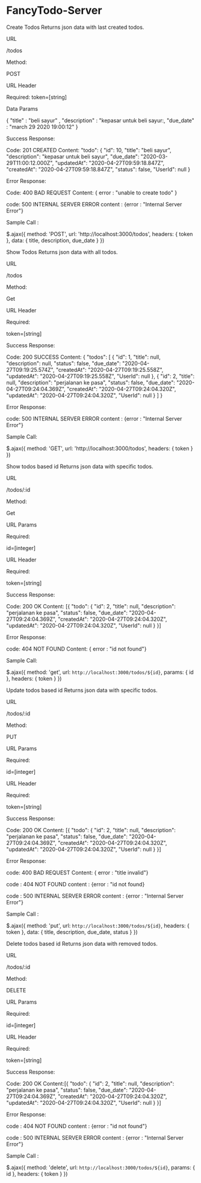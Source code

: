 # FancyTodo-Server

Create Todos
Returns json data with last created todos.

URL

/todos

Method:

POST

URL Header

Required: 
token=[string]

Data Params

 {
    "title" : "beli sayur" , 
    "description" : "kepasar untuk beli sayur:, 
    "due_date" : "march 29 2020 19:00:12" 
 }

Success Response:

Code: 201 CREATED
Content:  "todo": {
        "id": 10,
        "title": "beli sayur",
        "description": "kepasar untuk beli sayur",
        "due_date": "2020-03-29T11:00:12.000Z",
        "updatedAt": "2020-04-27T09:59:18.847Z",
        "createdAt": "2020-04-27T09:59:18.847Z",
        "status": false,
        "UserId": null
    }

Error Response:

Code: 400 BAD REQUEST
Content: { error : "unable to create todo" }

code: 500 INTERNAL SERVER ERROR
content : {error : "Internal Server Error"}

Sample Call : 

$.ajax({
    method: 'POST',
    url: 'http://localhost:3000/todos',
    headers: {
      token
    },
    data: {
      title,
      description,
      due_date
    }
  })


Show Todos
Returns json data with all todos.

URL

/todos

Method:

Get

URL Header

Required: 

token=[string]


Success Response:

Code: 200 SUCCESS
Content: {
    "todos": [
        {
            "id": 1,
            "title": null,
            "description": null,
            "status": false,
            "due_date": "2020-04-27T09:19:25.574Z",
            "createdAt": "2020-04-27T09:19:25.558Z",
            "updatedAt": "2020-04-27T09:19:25.558Z",
            "UserId": null
        },
        {
            "id": 2,
            "title": null,
            "description": "perjalanan ke pasa",
            "status": false,
            "due_date": "2020-04-27T09:24:04.369Z",
            "createdAt": "2020-04-27T09:24:04.320Z",
            "updatedAt": "2020-04-27T09:24:04.320Z",
            "UserId": null
        }
    ]
}

Error Response:

code: 500 INTERNAL SERVER ERROR
content : {error : "Internal Server Error"}

Sample Call:

 $.ajax({
    method: 'GET',
    url: 'http://localhost:3000/todos',
    headers: {
      token
    }
  })



Show todos based id
Returns json data with specific todos.

URL

/todos/:id

Method:

Get

URL Params

Required: 

id=[integer]

URL Header

Required:

token=[string]

Success Response:

Code: 200 OK
Content: [{
    "todo": {
        "id": 2,
        "title": null,
        "description": "perjalanan ke pasa",
        "status": false,
        "due_date": "2020-04-27T09:24:04.369Z",
        "createdAt": "2020-04-27T09:24:04.320Z",
        "updatedAt": "2020-04-27T09:24:04.320Z",
        "UserId": null
    }
}]

Error Response:

code: 404 NOT FOUND
Content: { error : "id not found"}

Sample Call:

$.ajax({
    method: 'get',
    url: `http://localhost:3000/todos/${id}`,
    params: { id },
    headers: { token }
  })



Update todos based id
Returns json data with specific todos.

URL

/todos/:id

Method:

PUT

URL Params

Required: 

id=[integer]

URL Header

Required:

token=[string]

Success Response:

Code: 200 OK
Content: [{
    "todo": {
        "id": 2,
        "title": null,
        "description": "perjalanan ke pasa",
        "status": false,
        "due_date": "2020-04-27T09:24:04.369Z",
        "createdAt": "2020-04-27T09:24:04.320Z",
        "updatedAt": "2020-04-27T09:24:04.320Z",
        "UserId": null
    }
}]

Error Response:

code: 400 BAD REQUEST
Content: { error : "title invalid"}

code : 404 NOT FOUND
content : {error : "id not found}

code : 500 INTERNAL SERVER ERROR
content : {error : "Internal Server Error"}

Sample Call : 

 $.ajax({
    method: 'put',
    url: `http://localhost:3000/todos/${id}`,
    headers: {
      token
    },
    data: {
      title,
      description,
      due_date,
      status
    }
  })


Delete todos based id
Returns json data with removed todos.

URL

/todos/:id

Method:

DELETE

URL Params

Required: 

id=[integer]

URL Header

Required:

token=[string]

Success Response:

Code: 200 OK
Content:[{
    "todo": {
        "id": 2,
        "title": null,
        "description": "perjalanan ke pasa",
        "status": false,
        "due_date": "2020-04-27T09:24:04.369Z",
        "createdAt": "2020-04-27T09:24:04.320Z",
        "updatedAt": "2020-04-27T09:24:04.320Z",
        "UserId": null
    }
}]

Error Response:

code : 404 NOT FOUND
content : {error : "id not found"}

code : 500 INTERNAL SERVER ERROR
content : {error : "Internal Server Error"}

Sample Call : 

$.ajax({
    method: 'delete',
    url: `http://localhost:3000/todos/${id}`,
    params: { id },
    headers: { token }
  })